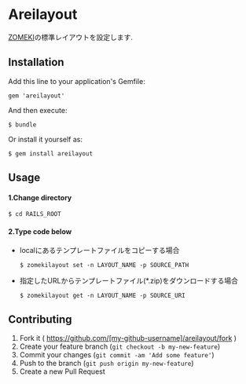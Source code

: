 # Areilayout

[ZOMEKI](http://arei.jp/)の標準レイアウトを設定します.

## Installation

Add this line to your application's Gemfile:

    gem 'areilayout'

And then execute:

    $ bundle

Or install it yourself as:

    $ gem install areilayout

## Usage

#### 1.Change directory

    $ cd RAILS_ROOT
    
#### 2.Type code below

- localにあるテンプレートファイルをコピーする場合  

    `$ zomekilayout set -n LAYOUT_NAME -p SOURCE_PATH`

- 指定したURLからテンプレートファイル(*.zip)をダウンロードする場合  

    `$ zomekilayout get -n LAYOUT_NAME -p SOURCE_URI`


## Contributing

1. Fork it ( https://github.com/[my-github-username]/areilayout/fork )
2. Create your feature branch (`git checkout -b my-new-feature`)
3. Commit your changes (`git commit -am 'Add some feature'`)
4. Push to the branch (`git push origin my-new-feature`)
5. Create a new Pull Request
